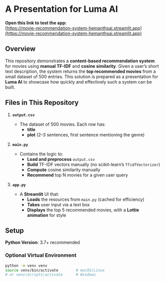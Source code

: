 # A Presentation for Luma AI

**Open this link to test the app:**  
[https://movie-recommendation-system-hemanthsai.streamlit.app](https://movie-recommendation-system-hemanthsai.streamlit.app)

## Overview

This repository demonstrates a **content-based recommendation system** for movies using **manual TF-IDF** and **cosine similarity**. Given a user’s short text description, the system returns the **top recommended movies** from a small dataset of 500 entries. This solution is prepared as a presentation for **Luma AI** to showcase how quickly and effectively such a system can be built.

## Files in This Repository

1. **`output.csv`**  
   - The dataset of 500 movies. Each row has:
     - **title**
     - **plot** (2–3 sentences, first sentence mentioning the genre)

2. **`main.py`**  
   - Contains the logic to:
     - **Load and preprocess** `output.csv`
     - **Build** TF-IDF vectors manually (no scikit-learn’s `TfidfVectorizer`)
     - **Compute** cosine similarity manually
     - **Recommend** top N movies for a given user query

3. **`app.py`**  
   - A **Streamlit** UI that:
     - **Loads** the resources from `main.py` (cached for efficiency)
     - **Takes** user input via a text box
     - **Displays** the top 5 recommended movies, with a **Lottie animation** for style

## Setup

**Python Version**: 3.7+ recommended

### Optional Virtual Environment
```bash
python -m venv venv
source venv/bin/activate        # macOS/Linux
# or venv\Scripts\activate      # Windows

